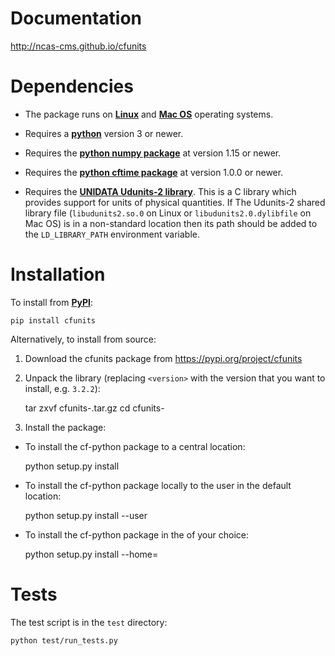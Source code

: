 # Documentation

http://ncas-cms.github.io/cfunits


# Dependencies

* The package runs on [**Linux**](http://en.wikipedia.org/wiki/Linux)
  and [**Mac OS**](http://en.wikipedia.org/wiki/Mac_OS) operating
  systems.

* Requires a [**python**](http://www.python.org) version 3 or newer.
 
* Requires the [**python numpy
  package**](https://pypi.python.org/pypi/numpy) at version 1.15 or
  newer.

* Requires the [**python cftime
  package**](https://pypi.python.org/pypi/cftime) at version 1.0.0 or
  newer.

* Requires the [**UNIDATA Udunits-2
  library**](http://www.unidata.ucar.edu/software/udunits). This is a
  C library which provides support for units of physical
  quantities. If The Udunits-2 shared library file
  (``libudunits2.so.0`` on Linux or ``libudunits2.0.dylibfile`` on Mac
  OS) is in a non-standard location then its path should be added to
  the ``LD_LIBRARY_PATH`` environment variable.

# Installation

To install from [**PyPI**](https://pypi.python.org/pypi/cfunits):

    pip install cfunits

Alternatively, to install from source:

1. Download the cfunits package from https://pypi.org/project/cfunits

2. Unpack the library (replacing ``<version>`` with the version that
   you want to install, e.g. ``3.2.2``):

      tar zxvf cfunits-<version>.tar.gz
      cd cfunits-<version>

3. Install the package:
  
  * To install the cf-python package to a central location:

    python setup.py install

  * To install the cf-python package locally to the user in the default
    location:

    python setup.py install --user

  * To install the cf-python package in the <directory> of your choice:

    python setup.py install --home=<directory>

# Tests

The test script is in the ``test`` directory:

    python test/run_tests.py


